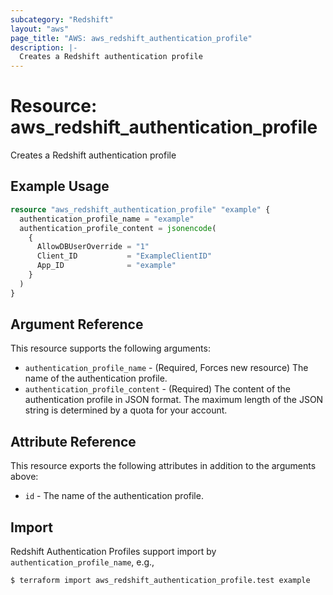 ```yaml
---
subcategory: "Redshift"
layout: "aws"
page_title: "AWS: aws_redshift_authentication_profile"
description: |-
  Creates a Redshift authentication profile
---
```


# Resource: aws_redshift_authentication_profile

Creates a Redshift authentication profile

## Example Usage

```terraform
resource "aws_redshift_authentication_profile" "example" {
  authentication_profile_name = "example"
  authentication_profile_content = jsonencode(
    {
      AllowDBUserOverride = "1"
      Client_ID           = "ExampleClientID"
      App_ID              = "example"
    }
  )
}
```

## Argument Reference

This resource supports the following arguments:

* `authentication_profile_name` - (Required, Forces new resource) The name of the authentication profile.
* `authentication_profile_content` - (Required) The content of the authentication profile in JSON format. The maximum length of the JSON string is determined by a quota for your account.

## Attribute Reference

This resource exports the following attributes in addition to the arguments above:

* `id` - The name of the authentication profile.

## Import

Redshift Authentication Profiles support import by `authentication_profile_name`, e.g.,

```console
$ terraform import aws_redshift_authentication_profile.test example
```
